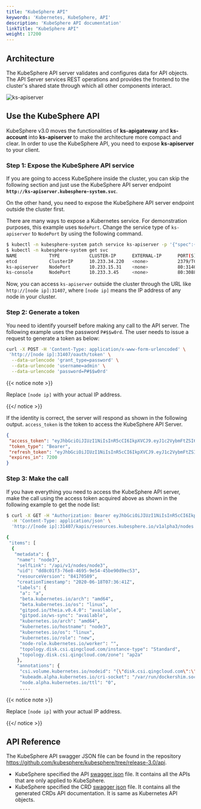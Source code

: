 ```yaml
---
title: "KubeSphere API"
keywords: 'Kubernetes, KubeSphere, API'
description: 'KubeSphere API documentation'
linkTitle: "KubeSphere API"
weight: 17200
---
```


## Architecture

The KubeSphere API server validates and configures data for API objects. The API Server services REST operations and provides the frontend to the cluster's shared state through which all other components interact.

![ks-apiserver](/images/docs/api-reference/kubesphere-api/ks-apiserver.png)

## Use the KubeSphere API

KubeSphere v3.0 moves the functionalities of **ks-apigateway** and **ks-account** into **ks-apiserver** to make the architecture more compact and clear. In order to use the KubeSphere API, you need to expose **ks-apiserver** to your client.


### Step 1: Expose the KubeSphere API service

If you are going to access KubeSphere inside the cluster, you can skip the following section and just use the KubeSphere API server endpoint **`http://ks-apiserver.kubesphere-system.svc`**.

On the other hand, you need to expose the KubeSphere API server endpoint outside the cluster first.

There are many ways to expose a Kubernetes service. For demonstration purposes, this example uses `NodePort`. Change the service type of `ks-apiserver` to `NodePort` by using the following command.

```bash
$ kubectl -n kubesphere-system patch service ks-apiserver -p '{"spec":{"type":"NodePort"}}'
$ kubectl -n kubesphere-system get svc
NAME            TYPE           CLUSTER-IP      EXTERNAL-IP      PORT(S)              AGE
etcd            ClusterIP      10.233.34.220   <none>           2379/TCP             44d
ks-apiserver    NodePort       10.233.15.31    <none>           80:31407/TCP         49d
ks-console      NodePort       10.233.3.45     <none>           80:30880/TCP         49d
```

Now, you can access `ks-apiserver` outside the cluster through the URL like `http://[node ip]:31407`, where `[node ip]` means the IP address of any node in your cluster.

### Step 2: Generate a token

You need to identify yourself before making any call to the API server. The following example uses the password `P#$$w0rd`. The user needs to issue a request to generate a token as below:

```bash
curl -X POST -H 'Content-Type: application/x-www-form-urlencoded' \
 'http://[node ip]:31407/oauth/token' \
  --data-urlencode 'grant_type=password' \
  --data-urlencode 'username=admin' \
  --data-urlencode 'password=P#$$w0rd'
```

{{< notice note >}}

Replace `[node ip]` with your actual IP address.

{{</ notice >}}

If the identity is correct, the server will respond as shown in the following output. `access_token` is the token to access the KubeSphere API Server.

```json
{
 "access_token": "eyJhbGciOiJIUzI1NiIsInR5cCI6IkpXVCJ9.eyJ1c2VybmFtZSI6ImFkbWluIiwidWlkIjoiYTlhNjJmOTEtYWQ2Yi00MjRlLWIxNWEtZTFkOTcyNmUzNDFhIiwidG9rZW5fdHlwZSI6ImFjY2Vzc190b2tlbiIsImV4cCI6MTYwMDg1MjM5OCwiaWF0IjoxNjAwODQ1MTk4LCJpc3MiOiJrdWJlc3BoZXJlIiwibmJmIjoxNjAwODQ1MTk4fQ.Hcyf-CPMeq8XyQQLz5PO-oE1Rp1QVkOeV_5J2oX1hvU",
 "token_type": "Bearer",
 "refresh_token": "eyJhbGciOiJIUzI1NiIsInR5cCI6IkpXVCJ9.eyJ1c2VybmFtZSI6ImFkbWluIiwidWlkIjoiYTlhNjJmOTEtYWQ2Yi00MjRlLWIxNWEtZTFkOTcyNmUzNDFhIiwidG9rZW5fdHlwZSI6InJlZnJlc2hfdG9rZW4iLCJleHAiOjE2MDA4NTk1OTgsImlhdCI6MTYwMDg0NTE5OCwiaXNzIjoia3ViZXNwaGVyZSIsIm5iZiI6MTYwMDg0NTE5OH0.PerssCLVXJD7BuCF3Ow8QUNYLQxjwqC8m9iOkRRD6Tc",
 "expires_in": 7200
}
```

### Step 3: Make the call

If you have everything you need to access the KubeSphere API server, make the call using the access token acquired above as shown in the following example to get the node list:

```bash
$ curl -X GET -H "Authorization: Bearer eyJhbGciOiJIUzI1NiIsInR5cCI6IkpXVCJ9.eyJ1c2VybmFtZSI6ImFkbWluIiwidWlkIjoiYTlhNjJmOTEtYWQ2Yi00MjRlLWIxNWEtZTFkOTcyNmUzNDFhIiwidG9rZW5fdHlwZSI6ImFjY2Vzc190b2tlbiIsImV4cCI6MTYwMDg1MjM5OCwiaWF0IjoxNjAwODQ1MTk4LCJpc3MiOiJrdWJlc3BoZXJlIiwibmJmIjoxNjAwODQ1MTk4fQ.Hcyf-CPMeq8XyQQLz5PO-oE1Rp1QVkOeV_5J2oX1hvU" \
  -H 'Content-Type: application/json' \
  'http://[node ip]:31407/kapis/resources.kubesphere.io/v1alpha3/nodes'

{
 "items": [
  {
   "metadata": {
    "name": "node3",
    "selfLink": "/api/v1/nodes/node3",
    "uid": "dd8c01f3-76e8-4695-9e54-45be90d9ec53",
    "resourceVersion": "84170589",
    "creationTimestamp": "2020-06-18T07:36:41Z",
    "labels": {
     "a": "a",
     "beta.kubernetes.io/arch": "amd64",
     "beta.kubernetes.io/os": "linux",
     "gitpod.io/theia.v0.4.0": "available",
     "gitpod.io/ws-sync": "available",
     "kubernetes.io/arch": "amd64",
     "kubernetes.io/hostname": "node3",
     "kubernetes.io/os": "linux",
     "kubernetes.io/role": "new",
     "node-role.kubernetes.io/worker": "",
     "topology.disk.csi.qingcloud.com/instance-type": "Standard",
     "topology.disk.csi.qingcloud.com/zone": "ap2a"
    },
    "annotations": {
     "csi.volume.kubernetes.io/nodeid": "{\"disk.csi.qingcloud.com\":\"i-icjxhi1e\"}",
     "kubeadm.alpha.kubernetes.io/cri-socket": "/var/run/dockershim.sock",
     "node.alpha.kubernetes.io/ttl": "0",
     ....
```

{{< notice note >}}

Replace `[node ip]` with your actual IP address.

{{</ notice >}}

## API Reference

The KubeSphere API swagger JSON file can be found in the repository https://github.com/kubesphere/kubesphere/tree/release-3.0/api.

- KubeSphere specified the API [swagger json](https://github.com/kubesphere/kubesphere/blob/release-3.0/api/ks-openapi-spec/swagger.json) file. It contains all the APIs that are only applied to KubeSphere.
- KubeSphere specified the CRD [swagger json](https://github.com/kubesphere/kubesphere/blob/release-3.0/api/openapi-spec/swagger.json) file. It contains all the generated CRDs API documentation. It is same as Kubernetes API objects.
